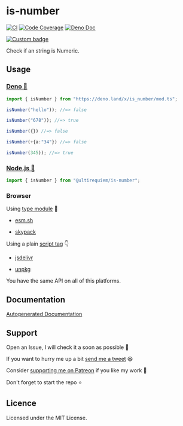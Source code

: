 # is-number

[![CI](https://github.com/UltiRequiem/is-number/actions/workflows/ci.yaml/badge.svg)](https://github.com/UltiRequiem/is-number/actions/workflows/ci.yaml)
[![Code Coverage](https://codecov.io/gh/ultirequiem/is-number/branch/main/graph/badge.svg)](https://codecov.io/gh/ultirequiem/is-number)
[![Deno Doc](https://doc.deno.land/badge.svg)](https://doc.deno.land/https/deno.land/x/is_number/mod.ts)

[![Custom badge](https://img.shields.io/endpoint?url=https%3A%2F%2Fdeno-visualizer.danopia.net%2Fshields%2Flatest-version%2Fx%2Fis_number%2Fmod.ts)](https://doc.deno.land/https/deno.land/x/is_number/mod.ts)

Check if an string is Numeric.

## Usage

### [Deno 🦕](https://deno.land/x/is_number)

```typescript
import { isNumber } from "https://deno.land/x/is_number/mod.ts";

isNumber("hello")); //=> false

isNumber("678")); //=> true

isNumber({}) //=> false

isNumber(+{a:"34"}) //=> false

isNumber(345)); //=> true
```

### [Node.js 🐢](https://npmjs.com/package/@ultirequiem/is-number)

```typescript
import { isNumber } from "@ultirequiem/is-number";
```

### Browser

Using
[type module](https://developer.mozilla.org/en-US/docs/Web/JavaScript/Guide/Modules)
🍱

- [esm.sh](https://esm.sh/@ultirequiem/is-number)

- [skypack](https://cdn.skypack.dev/@ultirequiem/is-number)

Using a plain
[script tag](https://developer.mozilla.org/en-US/docs/Web/HTML/Element/script) 👇

- [jsdelivr](https://cdn.jsdelivr.net/npm/@ultirequiem/is-number)

- [unpkg](https://unpkg.com/@ultirequiem/is-number)

You have the same API on all of this platforms.

## Documentation

[Autogenerated Documentation](https://doc.deno.land/https://deno.land/x/is_number/mod.ts)

## Support

Open an Issue, I will check it a soon as possible 👀

If you want to hurry me up a bit
[send me a tweet](https://twitter.com/intent/tweet?text=%40UltiRequiem%20) 😆

Consider [supporting me on Patreon](https://patreon.com/UltiRequiem) if you like
my work 🚀

Don't forget to start the repo ⭐

## Licence

Licensed under the MIT License.
